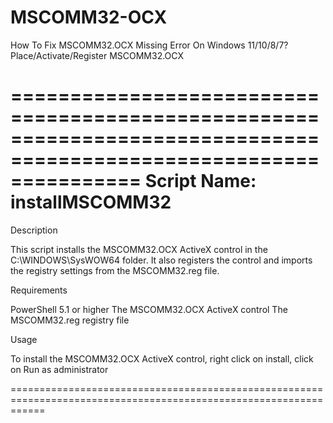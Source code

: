 # MSCOMM32-OCX
How To Fix MSCOMM32.OCX Missing Error On Windows 11/10/8/7? Place/Activate/Register MSCOMM32.OCX


===================================================================================================================
Script Name: installMSCOMM32
===================================================================================================================

Description

This script installs the MSCOMM32.OCX ActiveX control in the C:\WINDOWS\SysWOW64 folder. 
It also registers the control and imports the registry settings from the MSCOMM32.reg file.

Requirements

PowerShell 5.1 or higher
The MSCOMM32.OCX ActiveX control
The MSCOMM32.reg registry file

Usage

To install the MSCOMM32.OCX ActiveX control, right click on install, click on Run as administrator

==================================================================================================================
